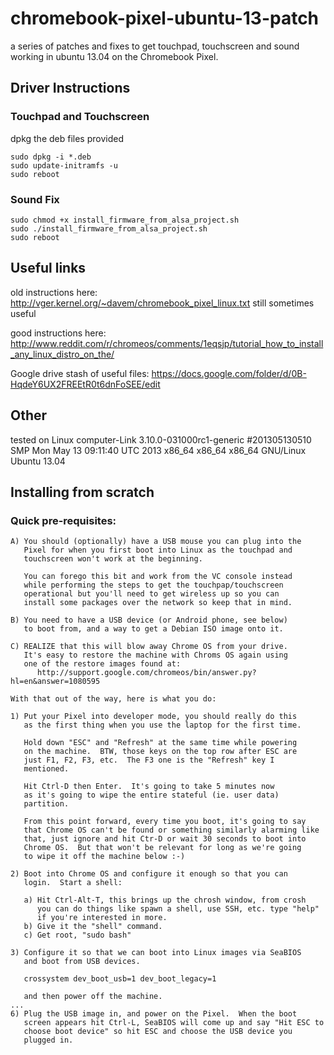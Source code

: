 # chromebook-pixel-ubuntu-13-patch

a series of patches and fixes to get touchpad, touchscreen and sound working in ubuntu 13.04 on the Chromebook Pixel.

## Driver Instructions

### Touchpad and Touchscreen
dpkg the deb files provided

```
sudo dpkg -i *.deb
sudo update-initramfs -u
sudo reboot
```

### Sound Fix

```
sudo chmod +x install_firmware_from_alsa_project.sh
sudo ./install_firmware_from_alsa_project.sh
sudo reboot
```

## Useful links

old instructions here: http://vger.kernel.org/~davem/chromebook_pixel_linux.txt still sometimes useful

good instructions here: http://www.reddit.com/r/chromeos/comments/1eqsjp/tutorial_how_to_install_any_linux_distro_on_the/

Google drive stash of useful files: https://docs.google.com/folder/d/0B-HqdeY6UX2FREEtR0t6dnFoSEE/edit

## Other

tested on Linux computer-Link 3.10.0-031000rc1-generic #201305130510 SMP Mon May 13 09:11:40 UTC 2013 x86_64 x86_64 x86_64 GNU/Linux
Ubuntu 13.04

## Installing from scratch 

### Quick pre-requisites:

```
A) You should (optionally) have a USB mouse you can plug into the
   Pixel for when you first boot into Linux as the touchpad and
   touchscreen won't work at the beginning.

   You can forego this bit and work from the VC console instead
   while performing the steps to get the touchpap/touchscreen
   operational but you'll need to get wireless up so you can
   install some packages over the network so keep that in mind.

B) You need to have a USB device (or Android phone, see below)
   to boot from, and a way to get a Debian ISO image onto it.

C) REALIZE that this will blow away Chrome OS from your drive.
   It's easy to restore the machine with Chroms OS again using
   one of the restore images found at:
      http://support.google.com/chromeos/bin/answer.py?hl=en&answer=1080595

With that out of the way, here is what you do:

1) Put your Pixel into developer mode, you should really do this
   as the first thing when you use the laptop for the first time.

   Hold down "ESC" and "Refresh" at the same time while powering
   on the machine.  BTW, those keys on the top row after ESC are
   just F1, F2, F3, etc.  The F3 one is the "Refresh" key I
   mentioned.

   Hit Ctrl-D then Enter.  It's going to take 5 minutes now
   as it's going to wipe the entire stateful (ie. user data)
   partition.

   From this point forward, every time you boot, it's going to say
   that Chrome OS can't be found or something similarly alarming like
   that, just ignore and hit Ctr-D or wait 30 seconds to boot into
   Chrome OS.  But that won't be relevant for long as we're going
   to wipe it off the machine below :-)

2) Boot into Chrome OS and configure it enough so that you can
   login.  Start a shell:

   a) Hit Ctrl-Alt-T, this brings up the chrosh window, from crosh
      you can do things like spawn a shell, use SSH, etc. type "help"
      if you're interested in more.
   b) Give it the "shell" command.
   c) Get root, "sudo bash"

3) Configure it so that we can boot into Linux images via SeaBIOS
   and boot from USB devices.

   crossystem dev_boot_usb=1 dev_boot_legacy=1

   and then power off the machine.
...
6) Plug the USB image in, and power on the Pixel.  When the boot
   screen appears hit Ctrl-L, SeaBIOS will come up and say "Hit ESC to
   choose boot device" so hit ESC and choose the USB device you
   plugged in.
   
```

